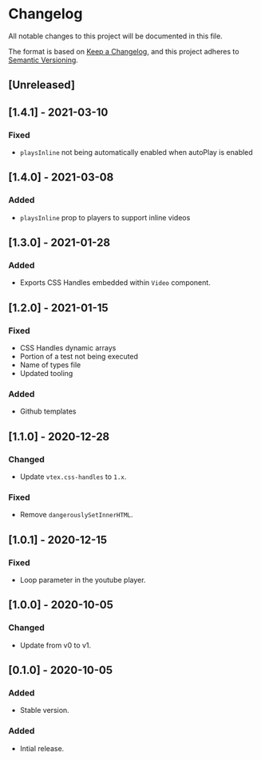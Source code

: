 # Changelog

All notable changes to this project will be documented in this file.

The format is based on [Keep a Changelog](https://keepachangelog.com/en/1.0.0/),
and this project adheres to [Semantic Versioning](https://semver.org/spec/v2.0.0.html).

## [Unreleased]

## [1.4.1] - 2021-03-10
### Fixed
- `playsInline` not being automatically enabled when autoPlay is enabled

## [1.4.0] - 2021-03-08
### Added
- `playsInline` prop to players to support inline videos

## [1.3.0] - 2021-01-28
### Added
- Exports CSS Handles embedded within `Video` component.

## [1.2.0] - 2021-01-15
### Fixed
- CSS Handles dynamic arrays
- Portion of a test not being executed
- Name of types file
- Updated tooling

### Added
- Github templates

## [1.1.0] - 2020-12-28

### Changed

- Update `vtex.css-handles` to `1.x`.

### Fixed

- Remove `dangerouslySetInnerHTML`.

## [1.0.1] - 2020-12-15

### Fixed

- Loop parameter in the youtube player.

## [1.0.0] - 2020-10-05

### Changed

- Update from v0 to v1.

## [0.1.0] - 2020-10-05

### Added

- Stable version.

### Added

- Intial release.
